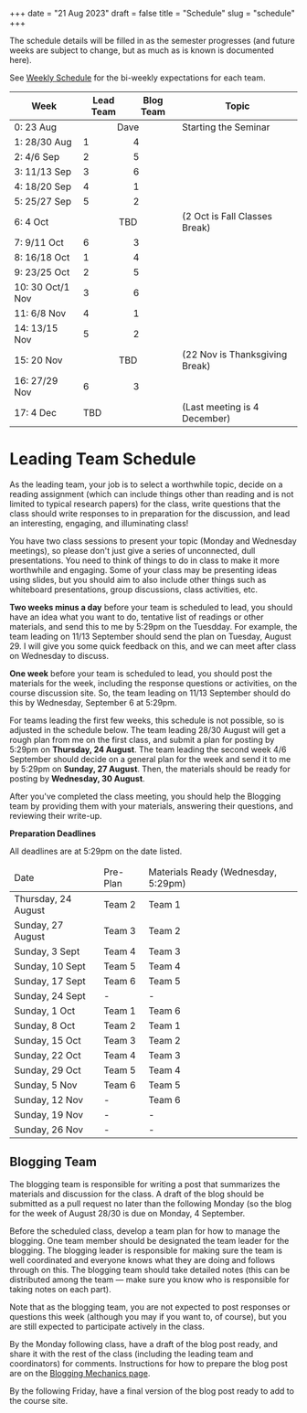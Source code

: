 +++
date = "21 Aug 2023"
draft = false
title = "Schedule"
slug = "schedule"
+++

The schedule details will be filled in as the semester progresses (and
future weeks are subject to change, but as much as is known is
documented here).

See [Weekly Schedule](/weeklyschedule) for the bi-weekly expectations
for each team.

<table class="schedule">
<thead>
<tr>
<th align="center">Week</th>
<th align="center">Lead Team</th>
<th align="center">Blog Team</th>
<th align="center">Topic</th>
</tr>
</thead>
<tbody>
<tr>
<td>0: 23 Aug</td>
<td colspan=2 align="center">Dave</td>
<td>Starting the Seminar</td>
</tr>
<tr>
<td>1: 28/30 Aug</td>
<td>1</td><td>4</td>
<td>
</td>
</tr>

<tr>
<td>2: 4/6 Sep</td>
<td>2</td><td>5</td>
<td>
</td>
</tr>

<tr>
<td>3: 11/13 Sep</td>
<td>3</td><td>6</td>
<td>
</td>
</tr>

<tr>
<td>4: 18/20 Sep</td>
<td>4</td><td>1</td>
<td>
</td>
</tr>

<tr>
<td>5: 25/27 Sep</td>
<td>5</td><td>2</td>
<td>
</td>
</tr>

<tr>
<td>6: 4 Oct</td>
<td colspan="2" align="center">TBD</a>
<td>(2 Oct is Fall Classes Break)
</td>
</tr>

<tr>
<td>7: 9/11 Oct</td>
<td>6</td><td>3</td>
<td>
</td>
</tr>

<tr>
<td>8: 16/18 Oct</td>
<td>1</td><td>4</td>
<td>
</td>
</tr>

<tr>
<td>9: 23/25 Oct</td>
<td>2</td><td>5</td>
<td>
</td>
</tr>

<tr>
<td>10: 30 Oct/1 Nov</td>
<td>3</td><td>6</td>
<td>
</td>
</tr>

<tr>
<td>11: 6/8 Nov</td>
<td>4</td><td>1</td>
<td>
</td>
</tr>

<tr>
<td>14: 13/15 Nov</td>
<td>5</td> <td>2</td>
<td>
</td>
</tr>


<tr>
<td>15: 20 Nov</td>
<td colspan="2" align="center">TBD</td>
<td>(22 Nov is Thanksgiving Break)</td>
</tr>

<tr>
<td>16: 27/29 Nov</td>
<td>6</td> <td>3</td>
<td>
</td>
</tr>

<tr>
<td>17: 4 Dec</td>
<td colspan="2">TBD</td> <td>(Last meeting is 4 December)</td>
</tr>

</tbody>
</table>

# Leading Team Schedule

As the leading team, your job is to select a worthwhile topic, decide
on a reading assignment (which can include things other than reading
and is not limited to typical research papers) for the class, write
questions that the class should write responses to in preparation for
the discussion, and lead an interesting, engaging, and illuminating
class!

You have two class sessions to present your topic (Monday and
Wednesday meetings), so please don't just give a series of
unconnected, dull presentations. You need to think of things to do in
class to make it more worthwhile and engaging. Some of your class may
be presenting ideas using slides, but you should aim to also include
other things such as whiteboard presentations, group discussions,
class activities, etc.

**Two weeks minus a day** before your team is scheduled to lead, you
  should have an idea what you want to do, tentative list of readings
  or other materials, and send this to me by 5:29pm on the Tuesdday. For
  example, the team leading on 11/13 September should send the plan on
  Tuesday, August 29. I will give you some quick feedback on this, and
  we can meet after class on Wednesday to discuss.

**One week** before your team is scheduled to lead, you
  should post the materials for the week, including the response
  questions or activities, on the course discussion site. So, the team
  leading on 11/13 September should do this by Wednesday, September 6 at
  5:29pm. 

For teams leading the first few weeks, this schedule is not possible,
so is adjusted in the schedule below. The team leading 28/30 August
will get a rough plan from me on the first class, and submit a plan
for posting by 5:29pm on **Thursday, 24 August**. The team leading the
second week 4/6 September should decide on a general plan for the week
and send it to me by 5:29pm on **Sunday, 27 August**. Then, the
materials should be ready for posting by **Wednesday, 30 August**.

After you've completed the class meeting, you should help the Blogging
team by providing them with your materials, answering their questions,
and reviewing their write-up.

**Preparation Deadlines**

All deadlines are at 5:29pm on the date listed.

<table class="schedule">
<thead>
<tr>
<td>Date</td><td>Pre-Plan</td><td>Materials Ready (Wednesday, 5:29pm)</td></tr>
</thead>
<tr><td>Thursday, 24 August</td><td>Team 2</td><td>Team 1</td></tr>
<tr><td>Sunday, 27 August</td><td>Team 3</td><td>Team 2</td></tr>
<tr><td>Sunday, 3 Sept</td><td>Team 4</td><td>Team 3</td></tr>
<tr><td>Sunday, 10 Sept</td><td>Team 5</td><td>Team 4</td></tr>
<tr><td>Sunday, 17 Sept</td><td>Team 6</td><td>Team 5</td></tr>
<tr><td>Sunday, 24 Sept</td><td>-</td><td>-</td></tr>
<tr><td>Sunday, 1 Oct</td><td>Team 1</td><td>Team 6</td></tr>
<tr><td>Sunday, 8 Oct</td><td>Team 2</td><td>Team 1</td></tr>
<tr><td>Sunday, 15 Oct</td><td>Team 3</td><td>Team 2</td></tr>
<tr><td>Sunday, 22 Oct</td><td>Team 4</td><td>Team 3</td></tr>
<tr><td>Sunday, 29 Oct</td><td>Team 5</td><td>Team 4</td></tr>
<tr><td>Sunday, 5 Nov</td><td>Team 6</td><td>Team 5</td></tr>
<tr><td>Sunday, 12 Nov</td><td>-</td><td>Team 6</td></tr>
<tr><td>Sunday, 19 Nov</td><td>-</td><td>-</td></tr>
<tr><td>Sunday, 26 Nov</td><td>-</td><td>-</td></tr>
</table>

## Blogging Team

The blogging team is responsible for writing a post that summarizes
the materials and discussion for the class. A draft of the blog should
be submitted as a pull request no later than the following Monday (so
the blog for the week of August 28/30 is due on Monday, 4 September.

Before the scheduled class, develop a team plan for how to manage the
blogging. One team member should be designated the team leader for the
blogging. The blogging leader is responsible for making sure the team
is well coordinated and everyone knows what they are doing and follows
through on this. The blogging team should take detailed notes (this
can be distributed among the team &mdash; make sure you know who is
responsible for taking notes on each part).

Note that as the blogging team, you are not expected to post responses
or questions this week (although you may if you want to, of course),
but you are still expected to participate actively in the class. 

By the Monday following class, have a draft of the blog post ready,
and share it with the rest of the class (including the leading team
and coordinators) for comments. Instructions for how to prepare the
blog post are on the [Blogging Mechanics page](/blogging).

By the following Friday, have a final version of the blog post ready
to add to the course site.

